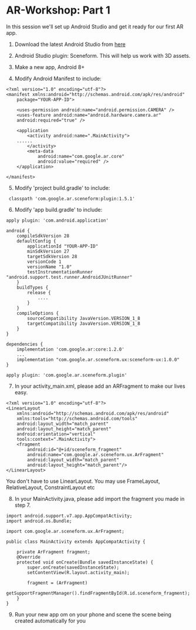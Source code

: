 # AR-Workshop:  Part 1

In this session we'll set up Android Studio and get it ready for our first AR app.

1. Download the latest Android Studio from [here](https://developer.android.com/studio/)

2. Android Studio plugin: Sceneform. This will help us work with 3D assets.

3. Make a new app, Android 8+ 

4. Modify Android Manifest to include:
```
<?xml version="1.0" encoding="utf-8"?>
<manifest xmlns:android="http://schemas.android.com/apk/res/android"
    package="YOUR-APP-ID">

    <uses-permission android:name="android.permission.CAMERA" />
    <uses-feature android:name="android.hardware.camera.ar" 
    android:required="true" />

    <application
        <activity android:name=".MainActivity">
	......
        </activity>
        <meta-data
            android:name="com.google.ar.core"
            android:value="required" />
    </application>

</manifest>
```

5. Modify 'project build.gradle' to include:
```
 classpath 'com.google.ar.sceneform:plugin:1.5.1'
```

6. Modify 'app build.gradle' to include: 
   
```
apply plugin: 'com.android.application'

android {
    compileSdkVersion 28
    defaultConfig {
        applicationId "YOUR-APP-ID"
        minSdkVersion 27
        targetSdkVersion 28
        versionCode 1
        versionName "1.0"
        testInstrumentationRunner "android.support.test.runner.AndroidJUnitRunner"
    }
    buildTypes {
        release {
            ....
        }
    }
    compileOptions {
        sourceCompatibility JavaVersion.VERSION_1_8
        targetCompatibility JavaVersion.VERSION_1_8
    }
}

dependencies {
    implementation 'com.google.ar:core:1.2.0'
    ...
    implementation "com.google.ar.sceneform.ux:sceneform-ux:1.0.0"
}

apply plugin: 'com.google.ar.sceneform.plugin'
```
      
7. In your activity_main.xml, please add an ARFragment to make our lives easy.
```
<?xml version="1.0" encoding="utf-8"?>
<LinearLayout
    xmlns:android="http://schemas.android.com/apk/res/android"
    xmlns:tools="http://schemas.android.com/tools"
    android:layout_width="match_parent"
    android:layout_height="match_parent"
    android:orientation="vertical"
    tools:context=".MainActivity">
    <fragment
        android:id="@+id/sceneform_fragment"
        android:name="com.google.ar.sceneform.ux.ArFragment"
        android:layout_width="match_parent"
        android:layout_height="match_parent"/>
</LinearLayout>
```
You don't have to use LinearLayout. You may use FrameLayout, RelativeLayout, ConstraintLayout etc
 
8. In your MainActivity.java, please add import the fragment you made in step 7.
```
import android.support.v7.app.AppCompatActivity;
import android.os.Bundle;

import com.google.ar.sceneform.ux.ArFragment;

public class MainActivity extends AppCompatActivity {

    private ArFragment fragment;
    @Override
    protected void onCreate(Bundle savedInstanceState) {
        super.onCreate(savedInstanceState);
        setContentView(R.layout.activity_main);

        fragment = (ArFragment)
                getSupportFragmentManager().findFragmentById(R.id.sceneform_fragment);
    }
}
```

9. Run your new app om on your phone and scene the scene being created automatically for you

